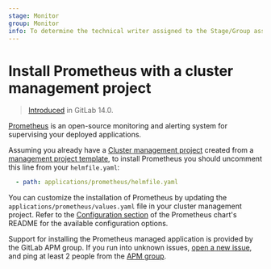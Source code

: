 ```yaml
---
stage: Monitor
group: Monitor
info: To determine the technical writer assigned to the Stage/Group associated with this page, see https://about.gitlab.com/handbook/engineering/ux/technical-writing/#assignments
---
```


# Install Prometheus with a cluster management project

> [Introduced](https://gitlab.com/gitlab-org/project-templates/cluster-management/-/merge_requests/5) in GitLab 14.0.

[Prometheus](https://prometheus.io/docs/introduction/overview/) is an
open-source monitoring and alerting system for supervising your
deployed applications.

Assuming you already have a [Cluster management project](../../../../../user/clusters/management_project.md) created from a
[management project template](../../../../../user/clusters/management_project_template.md), to install Prometheus you should
uncomment this line from your `helmfile.yaml`:

```yaml
  - path: applications/prometheus/helmfile.yaml
```

You can customize the installation of Prometheus by updating the
`applications/prometheus/values.yaml` file in your cluster
management project. Refer to the
[Configuration section](https://github.com/helm/charts/tree/master/stable/prometheus#configuration)
of the Prometheus chart's README for the available configuration options.

Support for installing the Prometheus managed application is provided by the
GitLab APM group. If you run into unknown issues,
[open a new issue](https://gitlab.com/gitlab-org/gitlab/-/issues/new), and ping at
least 2 people from the [APM group](https://about.gitlab.com/handbook/product/categories/#apm-group).
